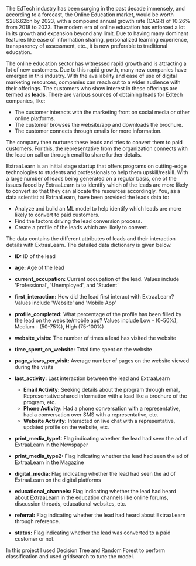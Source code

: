 The EdTech industry has been surging in the past decade immensely, and according to a forecast, the Online Education market, would be worth $286.62bn by 2023, with a compound annual growth rate (CAGR) of 10.26% from 2018 to 2023. The modern era of online education has enforced a lot in its growth and expansion beyond any limit. Due to having many dominant features like ease of information sharing, personalized learning experience, transparency of assessment, etc., it is now preferable to traditional education. 

The online education sector has witnessed rapid growth and is attracting a lot of new customers. Due to this rapid growth, many new companies have emerged in this industry. With the availability and ease of use of digital marketing resources, companies can reach out to a wider audience with their offerings. The customers who show interest in these offerings are termed as **leads**. There are various sources of obtaining leads for Edtech companies, like:

* The customer interacts with the marketing front on social media or other online platforms. 
* The customer browses the website/app and downloads the brochure.
* The customer connects through emails for more information.

The company then nurtures these leads and tries to convert them to paid customers. For this, the representative from the organization connects with the lead on call or through email to share further details.

ExtraaLearn is an initial stage startup that offers programs on cutting-edge technologies to students and professionals to help them upskill/reskill. With a large number of leads being generated on a regular basis, one of the issues faced by ExtraaLearn is to identify which of the leads are more likely to convert so that they can allocate the resources accordingly. You, as a data scientist at ExtraaLearn, have been provided the leads data to:
* Analyze and build an ML model to help identify which leads are more likely to convert to paid customers. 
* Find the factors driving the lead conversion process.
* Create a profile of the leads which are likely to convert.

The data contains the different attributes of leads and their interaction details with ExtraaLearn. The detailed data dictionary is given below.

* **ID:** ID of the lead
* **age:** Age of the lead
* **current_occupation:** Current occupation of the lead. Values include 'Professional', 'Unemployed', and 'Student'
* **first_interaction:** How did the lead first interact with ExtraaLearn? Values include 'Website' and 'Mobile App'
* **profile_completed:** What percentage of the profile has been filled by the lead on the website/mobile app? Values include Low - (0-50%), Medium - (50-75%), High (75-100%)
* **website_visits:** The number of times a lead has visited the website
* **time_spent_on_website:** Total time spent on the website
* **page_views_per_visit:** Average number of pages on the website viewed during the visits
* **last_activity:** Last interaction between the lead and ExtraaLearn 
    * **Email Activity:** Seeking details about the program through email, Representative shared information with a lead like a brochure of the program, etc.
    * **Phone Activity:** Had a phone conversation with a representative, had a conversation over SMS with a representative, etc.
    * **Website Activity:** Interacted on live chat with a representative, updated profile on the website, etc.

* **print_media_type1:** Flag indicating whether the lead had seen the ad of ExtraaLearn in the Newspaper
* **print_media_type2:** Flag indicating whether the lead had seen the ad of ExtraaLearn in the Magazine
* **digital_media:** Flag indicating whether the lead had seen the ad of ExtraaLearn on the digital platforms
* **educational_channels:** Flag indicating whether the lead had heard about ExtraaLearn in the education channels like online forums, discussion threads, educational websites, etc.
* **referral:** Flag indicating whether the lead had heard about ExtraaLearn through reference.
* **status:** Flag indicating whether the lead was converted to a paid customer or not.


In this project I used Decision Tree and Random Forest to perform classification and used gridsearch to tune the model.
